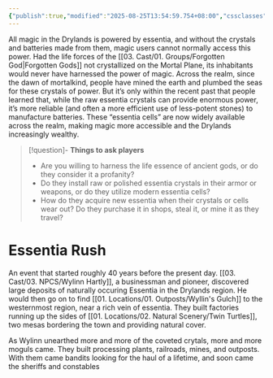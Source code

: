 ```yaml
---
{"publish":true,"modified":"2025-08-25T13:54:59.754+08:00","cssclasses":""}
---
```


All magic in the Drylands is powered by essentia, and without the crystals and batteries made from them, magic users cannot normally access this power. Had the life forces of the [[03. Cast/01. Groups/Forgotten God\|Forgotten Gods]] not crystallized on the Mortal Plane, its inhabitants would never have harnessed the power of magic. Across the realm, since the dawn of mortalkind, people have mined the earth and plumbed the seas for these crystals of power. But it’s only within the recent past that people learned that, while the raw essentia crystals can provide enormous power, it’s more reliable (and often a more efficient use of less-potent stones) to manufacture batteries. These “essentia cells” are now widely available across the realm, making magic more accessible and the Drylands increasingly wealthy.

> [!question]- **Things to ask players**
> 
> - Are you willing to harness the life essence of ancient gods, or do they consider it a profanity?
> - Do they install raw or polished essentia crystals in their armor or weapons, or do they utilize modern essentia cells?
> - How do they acquire new essentia when their crystals or cells wear out? Do they purchase it in shops, steal it, or mine it as they travel?
# Essentia Rush
An event that started roughly 40 years before the present day. [[03. Cast/03. NPCS/Wylinn Hartly]], a businessman and pioneer, discovered large deposits of naturally occuring Essentia in the Drylands region. He would then go on to find [[01. Locations/01. Outposts/Wyllin's Gulch]] to the westernmost region, near a rich vein of essentia. They built factories running up the sides of [[01. Locations/02. Natural Scenery/Twin Turtles]], two mesas bordering the town and providing natural cover.

As Wylinn unearthed more and more of the coveted crytals, more and more moguls came. They built processing plants, railroads, mines, and outposts. With them came bandits looking for the haul of a lifetime, and soon came the sheriffs and constables

